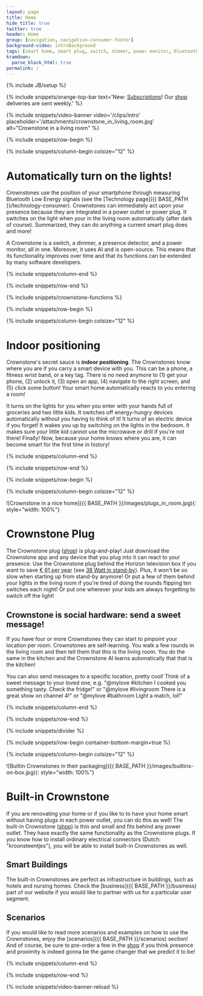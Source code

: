 ```yaml
---
layout: page
title: Home
hide_title: true
twitter: true
header: Home
group: [navigation, navigation-consumer-footer]
background-video: introBackground
tags: [smart home, smart plug, switch, dimmer, power monitor, bluetooth, ble, bluetooth low energy, indoor positioning]
kramdown:
  parse_block_html: true
permalink: /
---
```


{% include JB/setup %}

{% include snippets/orange-top-bar text='New: <a href="https://subscribe.crownstone.rocks?ref=crownstone.rocks&loc=banner">Subscriptions</a>! Our <a href="https://shop.crownstone.rocks">shop</a> deliveries are sent weekly.' %}

{% include snippets/video-banner video='/clips/intro' placeholder='/attachments/crownstone_in_living_room.jpg' alt="Crownstone in a living room" %}

{% include snippets/row-begin %}

{% include snippets/column-begin colsize="12" %}

# Automatically turn on the lights!

Crownstones use the position of your smartphone through measuring Bluetooth Low Energy signals (see the [Technology page]({{ BASE_PATH }}/technology-consumer). Crownstones can immediately act upon your presence because they are integrated in a power outlet or power plug. It switches on the light when your in the living room automatically (after dark of course). Summarized, they can do anything a current smart plug does and more!

A Crownstone is a switch, a dimmer, a presence detector, and a power monitor, all in one. Moreover, it uses AI and is open-source. This means that its functionality improves over time and that its functions can be extended by many software developers.

{% include snippets/column-end %}

{% include snippets/row-end %}

{% include snippets/crownstone-functions %}

{% include snippets/row-begin %}

{% include snippets/column-begin colsize="12" %}

# Indoor positioning

Crownstone's secret sauce is <b>indoor positioning</b>. The Crownstones know where you are if you carry a smart device with you. This can be a phone, a fitness wrist band, or a key tag. There is no need anymore to (1) get your phone, (2) unlock it, (3) open an app, (4) navigate to the right screen, and (5) click some button! Your smart home automatically reacts to you entering a room! 
                
It turns on the lights for you when you enter with your hands full of groceries and two little kids. It switches off energy-hungry devices automatically without you having to think of it! It turns of an electric device if you forget! It wakes you up by switching on the lights in the bedroom. It makes sure your little kid cannot use the microwave or drill if you're not there! Finally! Now, because your home knows where you are, it can become smart for the first time in history!

{% include snippets/column-end %}

{% include snippets/row-end %}

{% include snippets/row-begin %}

{% include snippets/column-begin colsize="12" %}

![Crownstone in a nice home]({{ BASE_PATH }}/images/plugs_in_room.jpg){: style="width: 100%"} 

# Crownstone Plug
      
The Crownstone plug ([shop](https://shop.crownstone.rocks/products/ready-to-go-kit-with-two-plug-in-crownstones)) is plug-and-play! Just download the Crownstone app and any device that you plug into it can react to your presence. Use the Crownstone plug behind the Horizon television box if you want to save <abbr title="38W * 20 hour * 365 days * 22 cent/kWh = € 61 per year">€ 61 per year</abbr> (see [38 Watt in stand-by](https://radar.avrotros.nl/forum/viewtopic.php?t=163063)). Plus, it won't be so slow when starting up from stand-by anymore! Or put a few of them behind your lights in the living room if you're tired of doing the rounds flipping ten switches each night! Or put one wherever your kids are always forgetting to switch off the light! 
      
## Crownstone is social hardware: send a sweet message!
      
If you have four or more Crownstones they can start to pinpoint your location per room. Crownstones are self-learning. You walk a few rounds in the living room and then tell them that this is the living room. You do the same in the kitchen and the Crownstone AI learns automatically that that is the kitchen!

You can also send messages to a specific location, pretty cool! 
Think of a sweet message to your loved one, e.g. "@mylove #kitchen I cooked you something tasty. Check the fridge!" 
or "@mylove <i class="el el-heart-empty"></i> #livingroom There is a great show on channel 4!" 
or "@mylove #bathroom Light a match, lol!"

{% include snippets/column-end %}

{% include snippets/row-end %}

{% include snippets/divider %}

{% include snippets/row-begin container-bottom-margin=true %}

{% include snippets/column-begin colsize="12" %}

![Builtin Crownstones in their packaging]({{ BASE_PATH }}/images/builtins-on-box.jpg){: style="width: 100%"}

# Built-in Crownstone
                
If you are renovating your home or if you like to to have your home smart without having plugs in each power outlet, you can do this as well! 
The built-in Crownstone ([shop](https://shop.crownstone.rocks/products/built-in-crownstone)) is thin and small and fits behind any power outlet. 
They have exactly the same functionality as the Crownstone plugs. 
If you know how to install ordinary electrical connectors (Dutch: "kroonsteentjes"), you will be able to install built-in Crownstones as well.
                
## Smart Buildings
                
The built-in Crownstones are perfect as infrastructure in buildings, such as hotels and nursing homes. Check the [business]({{ BASE_PATH }}/business) part of our website if you would like to partner with us for a particular user segment. 
                
## Scenarios
                
If you would like to read more scenarios and examples on how to use the Crownstones, enjoy the [scenarios]({{ BASE_PATH }}/scenarios) section! 
And of course, be sure to pre-order a few in the [shop](https://shop.crownstone.rocks/?ref=http://crownstone.rocks/) 
if you think presence and proximity is indeed gonna be the game changer that we predict it to be! 

{% include snippets/column-end %}

{% include snippets/row-end %}

{% include snippets/video-banner-reload %}
